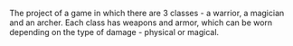 The project of a game in which there are 3 classes - a warrior, a magician and an archer.
Each class has weapons and armor, which can be worn depending on the type of damage - physical or magical.
